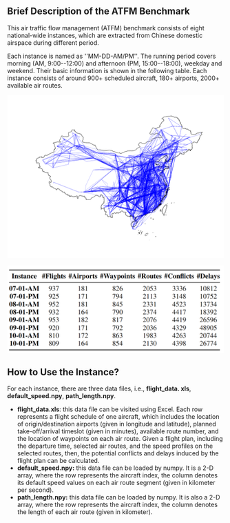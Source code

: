 ## Brief Description of the ATFM Benchmark

This air traffic flow management (ATFM) benchmark consists of eight national-wide instances, which are extracted from Chinese domestic airspace during different period.

Each instance is named as ''MM-DD-AM/PM''. The running period covers morning (AM, 9:00--12:00) and afternoon (PM, 15:00--18:00), weekday and weekend. Their basic information is shown in the following table. Each instance consists of around 900+ scheduled aircraft, 180+ airports, 2000+ available air routes. 

![map](https://github.com/buaaguotong/ATFM-Benchmark/blob/main/img/map.png)

![data_info](https://github.com/buaaguotong/ATFM-Benchmark/blob/main/img/data_info.png)





## How to Use the Instance?

For each instance, there are three data files, i.e., **flight_data. xls**, **default_speed.npy**,  **path_length.npy**.

* **flight_data.xls**: this data file can be visited using Excel. Each row represents a flight schedule of one aircraft, which includes the location of origin/destination airports (given in longitude and latitude), planned take-off/arrival timeslot (given in minutes), available route number, and the location of waypoints on each air route. Given a flight plan, including the departure time, selected air routes, and the speed profiles on the selected routes, then, the potential conflicts and delays induced by the flight plan can be calculated.
* **default_speed.npy:** this data file can be loaded by numpy. It is a 2-D array, where the row represents the aircraft index, the column denotes its default speed values on each air route segment (given in kilometer per second).
* **path_length.npy:** this data file can be loaded by numpy. It is also a 2-D array, where the row represents the aircraft index, the column denotes the length of each air route (given in kilometer). 
